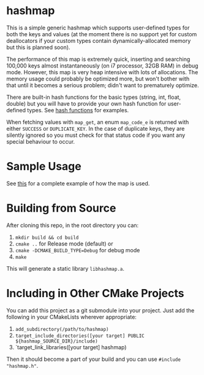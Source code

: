 # hashmap
This is a simple generic hashmap which supports user-defined types for both the keys and values (at the moment there is no support yet for custom deallocators if your custom types contain dynamically-allocated memory but this is planned soon).

The performance of this map is extremely quick, inserting and searching 100,000 keys almost instantaneously (on i7 processor, 32GB RAM) in debug mode. However, this map is very heap intensive with lots of allocations. The memory usage could probably be optimized more, but won't bother with that until it becomes a serious problem; didn't want to prematurely optimize.

There are built-in hash functions for the basic types (string, int, float, double) but you will have to provide your own hash function for user-defined types. See [hash functions](src/hash_function.c) for examples.

When fetching values with `map_get`, an enum `map_code_e` is returned with either `SUCCESS` or `DUPLICATE_KEY`. In the case of duplicate keys, they are silently ignored so you must check for that status code if you want any special behaviour to occur.

# Sample Usage
See [this](src/example.c) for a complete example of how the map is used.

# Building from Source
After cloning this repo, in the root directory you can:
1. `mkdir build && cd build`
2. `cmake ..` for Release mode (default) or
3. `cmake -DCMAKE_BUILD_TYPE=Debug` for debug mode
4. `make`

This will generate a static library `libhashmap.a`.

# Including in Other CMake Projects
You can add this project as a git submodule into your project. Just add the following in your CMakeLists wherever appropriate:
1. `add_subdirectory(/path/to/hashmap)`
2. `target_include_directories([your target] PUBLIC ${hashmap_SOURCE_DIR}/include)`
3. `target_link_libraries([your target] hashmap)

Then it should become a part of your build and you can use `#include "hashmap.h"`.
